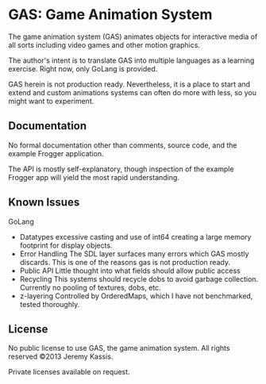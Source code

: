 GAS: Game Animation System
==========================
The game animation system (GAS) animates objects for interactive media of all sorts including video games and other motion graphics.


The author's intent is to translate GAS into multiple languages as a learning exercise.  Right now, only GoLang is provided.

GAS herein is not production ready. Nevertheless, it is a place to start and extend and custom animations systems can often do more with less, so you might want to experiment.


Documentation
-------------
No formal documentation other than comments, source code, and the example Frogger application.

The API is mostly self-explanatory, though inspection of the example Frogger app will yield the most rapid understanding.


Known Issues
-----------------------

GoLang
* Datatypes
  excessive casting and use of int64 creating a large memory footprint for display objects.
* Error Handling
  The SDL layer surfaces many errors which GAS mostly discards. This is one of the reasons gas is not production ready.
* Public API
  Little thought into what fields should allow public access
* Recycling
  This systems should recycle dobs to avoid garbage collection. Currently no pooling of textures, dobs, etc.
* z-layering
  Controlled by OrderedMaps, which I have not benchmarked, tested thoroughly.









## License
No public license to use GAS, the game animation system. All rights reserved ©2013 Jeremy Kassis.

Private licenses available on request.



